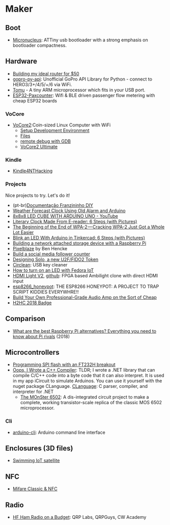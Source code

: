 # Maker

## Boot

* [Micronucleus](https://github.com/micronucleus/micronucleus): ATTiny usb bootloader with a strong emphasis on bootloader compactness.

## Hardware

* [Building my ideal router for $50](https://blog.tjll.net/building-my-perfect-router/)
* [gopro-py-api](https://github.com/konradit/gopro-py-api): Unofficial GoPro API Library for Python - connect to HERO3/3+/4/5/+/6 via WiFi.
* [Tomu](https://tomu.im/) - A tiny ARM microprocessor which fits in your USB port.
* [ESP32-Paxcounter](https://github.com/cyberman54/ESP32-Paxcounter/): Wifi & BLE driven passenger flow metering with cheap ESP32 boards

### VoCore

* [VoCore2](https://www.indiegogo.com/projects/vocore2-4-coin-sized-linux-computer-with-wifi#/):Coin-sized Linux Computer with WiFi
  * [Setup Development Environment](https://www.youtube.com/watch?v=ocl6yFtKSNs)
  * [Files](http://vonger.cn/misc/vocore2/)
  * [remote debug with GDB](http://vonger.cn/?paged=3)
  * [VoCore2 Ultimate](http://vocore.io/v2u.html)

### Kindle

* [Kindle4NTHacking](https://wiki.mobileread.com/wiki/Kindle4NTHacking#Jailbreak)

### Projects

Nice projects to try. Let's do it!

* (pt-br)[Documentação Franzininho DIY](https://franzininho.gitbook.io/franzininho-docs/)
* [Weather Forecast Clock Using Old Alarm and Arduino](https://create.arduino.cc/projecthub/LenkaDesign/weather-forecast-clock-using-old-alarm-and-arduino-c1bb67?ref=user&ref_id=548039&offset=0)
* [8x8x8 LED CUBE WITH ARDUINO UNO - YouTube](https://www.youtube.com/watch?v=T5Aq7cRc-mU)
* [Literary Clock Made From E-reader: 6 Steps (with Pictures)](https://www.instructables.com/id/Literary-Clock-Made-From-E-reader/)
* [The Beginning of the End of WPA-2 — Cracking WPA-2 Just Got a Whole Lot Easier](https://medium.com/@billbuchanan_27654/the-beginning-of-the-end-of-wpa-2-cracking-wpa-2-just-got-a-whole-lot-easier-55d7775a7a5a)
* [Blink an LED With Arduino in Tinkercad: 6 Steps (with Pictures)](https://www.instructables.com/id/Blink-an-LED-With-Arduino-in-Tinkercad/)
* [Building a network attached storage device with a Raspberry Pi](https://opensource.com/article/18/7/network-attached-storage-Raspberry-Pi) 
* [Pixelblaze](https://www.bhencke.com/pixelblaze/) by Ben Hencke
* [Build a social media follower counter](https://www.raspberrypi.org/blog/build-social-media-follower-counter/)
* [Designing Solo, a new U2F/FIDO2 Token](https://conorpp.com/designing-solo-a-new-u2ffido2-token)
* [Circlean](https://github.com/CIRCL/Circlean): USB key cleaner 
* [How to turn on an LED with Fedora IoT](https://fedoramagazine.org/turnon-led-fedora-iot/)
* [HDMI Light V2](http://hacks.esar.org.uk/hdmi-light-v2/), [github](https://github.com/esar/hdmilight-v2): FPGA based Ambilight clone with direct HDMI input 
* [esp8266_honeypot](https://github.com/gbafana25/esp8266_honeypot): THE ESP8266 HONEYPOT: A PROJECT TO TRAP SCRIPT KIDDIES EVERYWHRE!! 
* [Build Your Own Professional-Grade Audio Amp on the Sort of Cheap](https://spectrum.ieee.org/consumer-electronics/audiovideo/build-your-own-professionalgrade-audio-amp-on-the-sort-of-cheap)
* [H2HC 2018 Badge](https://security-bits.de/electronics/badges/h2hc_18)

## Comparison

* [What are the best Raspberry Pi alternatives? Everything you need to know about Pi rivals](https://www.zdnet.com/article/what-are-the-best-raspberry-pi-alternatives-everything-you-need-to-know-about-pi-rivals/) (2018)

## Microcontrollers

* [Programming SPI flash with an FT232H breakout](https://learn.adafruit.com/programming-spi-flash-prom-with-an-ft232h-breakout)
* [Oops, I Wrote a C++ Compiler](https://praeclarum.org/2018/08/27/oops-i-wrote-a-c-compiler.html): TLDR; I wrote a .NET library that can compile C/C++ code into a byte code that it can also interpret. It is used in my app iCircuit to simulate Arduinos. You can use it yourself with the nuget package CLanguage. [CLanguage](https://github.com/praeclarum/CLanguage): C parser, compiler, and interpreter for .NET
  * [The MOnSter 6502](https://monster6502.com/): A dis-integrated circuit project to make a complete, working transistor-scale replica of the classic MOS 6502 microprocessor.

### Cli

* [arduino-cli](https://github.com/arduino/arduino-cli): Arduino command line interface

## Enclosures (3D files)

* [Swimming IoT satellite](https://www.thingiverse.com/thing:3064986)

## NFC

* [Mifare Classic & NFC](https://security-bits.de/research/various/nfc_mifare)
  
## Radio

* [HF Ham Radio on a Budget](https://www.ke6mt.us/2018/05/hf-ham-radio-on-a-budget-qrp-labs-and-qrpguys/): QRP Labs, QRPGuys, CW Academy